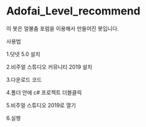 # Adofai_Level_recommend

이 봇은 얼불춤 포럼을 이용해서 만들어진 봇입니다.

사용법

1.닷넷 5.0 설치

2.비주얼 스튜디오 커뮤니티 2019 설치

3.다운로드 코드

4.폴더 안에 c# 프로젝트 더블클릭

5.비주얼 스튜디오 2019로 열기

6.실행
